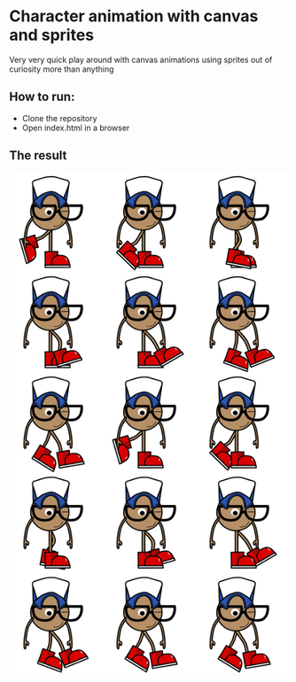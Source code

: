 # Character animation with canvas and sprites

Very very quick play around with canvas animations using sprites out of curiosity more than anything

## How to run:

- Clone the repository
- Open index.html in a browser

## The result

![animation](./img/walk.png)
